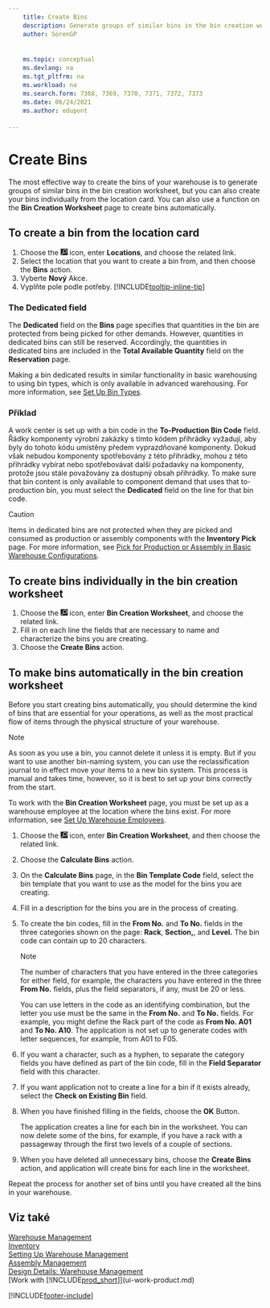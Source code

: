```yaml
---
    title: Create Bins
    description: Generate groups of similar bins in the bin creation worksheet, create bins individually on the location card, or automatically on the Bin Creation Worksheet.
    author: SorenGP


    ms.topic: conceptual
    ms.devlang: na
    ms.tgt_pltfrm: na
    ms.workload: na
    ms.search.form: 7368, 7369, 7370, 7371, 7372, 7373
    ms.date: 06/24/2021
    ms.author: edupont

---
```

# Create Bins

The most effective way to create the bins of your warehouse is to generate groups of similar bins in the bin creation worksheet, but you can also create your bins individually from the location card. You can also use a function on the **Bin Creation Worksheet** page to create bins automatically.

## To create a bin from the location card

1. Choose the ![Lightbulb that opens the Tell Me feature.](media/ui-search/search_small.png "Tell me what you want to do") icon, enter **Locations**, and choose the related link.
2. Select the location that you want to create a bin from, and then choose the **Bins** action.
3. Vyberte **Nový** Akce.
4. Vyplňte pole podle potřeby. [!INCLUDE[tooltip-inline-tip](includes/tooltip-inline-tip_md.md)]

### The Dedicated field

The **Dedicated** field on the **Bins** page specifies that quantities in the bin are protected from being picked for other demands. However, quantities in dedicated bins can still be reserved. Accordingly, the quantities in dedicated bins are included in the **Total Available Quantity** field on the **Reservation** page.

Making a bin dedicated results in similar functionality in basic warehousing to using bin types, which is only available in advanced warehousing. For more information, see [Set Up Bin Types](warehouse-how-to-set-up-bin-types.md).

### Příklad

A work center is set up with a bin code in the **To-Production Bin Code** field. Řádky komponenty výrobní zakázky s tímto kódem přihrádky vyžadují, aby byly do tohoto kódu umístěny předem vyprazdňované komponenty. Dokud však nebudou komponenty spotřebovány z této přihrádky, mohou z této přihrádky vybírat nebo spotřebovávat další požadavky na komponenty, protože jsou stále považovány za dostupný obsah přihrádky. To make sure that bin content is only available to component demand that uses that to-production bin, you must select the **Dedicated** field on the line for that bin code.

> [!Caution]
> Items in dedicated bins are not protected when they are picked and consumed as production or assembly components with the **Inventory Pick** page. For more information, see [Pick for Production or Assembly in Basic Warehouse Configurations](warehouse-how-to-pick-for-production.md).

## To create bins individually in the bin creation worksheet

1. Choose the ![Lightbulb that opens the Tell Me feature.](media/ui-search/search_small.png "Tell me what you want to do") icon, enter **Bin Creation Worksheet**, and choose the related link.
2. Fill in on each line the fields that are necessary to name and characterize the bins you are creating.
3. Choose the **Create Bins** action.

## To make bins automatically in the bin creation worksheet

Before you start creating bins automatically, you should determine the kind of bins that are essential for your operations, as well as the most practical flow of items through the physical structure of your warehouse.

> [!NOTE]  
> As soon as you use a bin, you cannot delete it unless it is empty. But if you want to use another bin-naming system, you can use the reclassification journal to in effect move your items to a new bin system. This process is manual and takes time, however, so it is best to set up your bins correctly from the start.

To work with the **Bin Creation Worksheet** page, you must be set up as a warehouse employee at the location where the bins exist. For more information, see [Set Up Warehouse Employees](warehouse-how-to-set-up-warehouse-employees.md).

1. Choose the ![Lightbulb that opens the Tell Me feature.](media/ui-search/search_small.png "Tell me what you want to do") icon, enter **Bin Creation Worksheet**, and then choose the related link.
2. Choose the **Calculate Bins** action.
3. On the **Calculate Bins** page, in the **Bin Template Code** field, select the bin template that you want to use as the model for the bins you are creating.
4. Fill in a description for the bins you are in the process of creating.
5. To create the bin codes, fill in the **From No.** and **To No.** fields in the three categories shown on the page: **Rack**, **Section,**, and **Level.** The bin code can contain up to 20 characters.

   > [!NOTE]  
   > The number of characters that you have entered in the three categories for either field, for example, the characters you have entered in the three **From No.** fields, plus the field separators, if any, must be 20 or less.

   You can use letters in the code as an identifying combination, but the letter you use must be the same in the **From No.** and **To No.** fields. For example, you might define the Rack part of the code as **From No. A01** and **To No. A10**. The application is not set up to generate codes with letter sequences, for example, from A01 to F05.

6. If you want a character, such as a hyphen, to separate the category fields you have defined as part of the bin code, fill in the **Field Separator** field with this character.
7. If you want application not to create a line for a bin if it exists already, select the **Check on Existing Bin** field.
8. When you have finished filling in the fields, choose the **OK** Button.

   The application creates a line for each bin in the worksheet. You can now delete some of the bins, for example, if you have a rack with a passageway through the first two levels of a couple of sections.

9. When you have deleted all unnecessary bins, choose the **Create Bins** action, and application will create bins for each line in the worksheet.

Repeat the process for another set of bins until you have created all the bins in your warehouse.

## Viz také

[Warehouse Management](warehouse-manage-warehouse.md)  
[Inventory](inventory-manage-inventory.md)  
[Setting Up Warehouse Management](warehouse-setup-warehouse.md)     
[Assembly Management](assembly-assemble-items.md)    
[Design Details: Warehouse Management](design-details-warehouse-management.md)  
[Work with [!INCLUDE[prod_short](includes/prod_short.md)]](ui-work-product.md)


[!INCLUDE[footer-include](includes/footer-banner.md)]